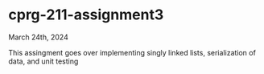 # cprg-211-assignment3

March 24th, 2024

This assingment goes over implementing singly linked lists, serialization of data, and unit testing
